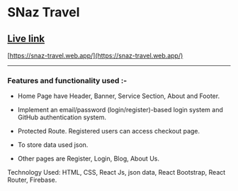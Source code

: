# SNaz Travel

## [Live link](https://snaz-travel.web.app/)
[https://snaz-travel.web.app/](https://snaz-travel.web.app/)

--------------
### Features and functionality used :-

* Home Page have Header, Banner, Service Section, About and Footer.

* Implement an email/password (login/register)-based login system and GitHub authentication system.

* Protected Route. Registered users can access checkout page.

* To store data used json.

* Other pages are Register, Login, Blog, About Us.

Technology Used: HTML, CSS, React Js, json data, React Bootstrap, React Router, Firebase.
